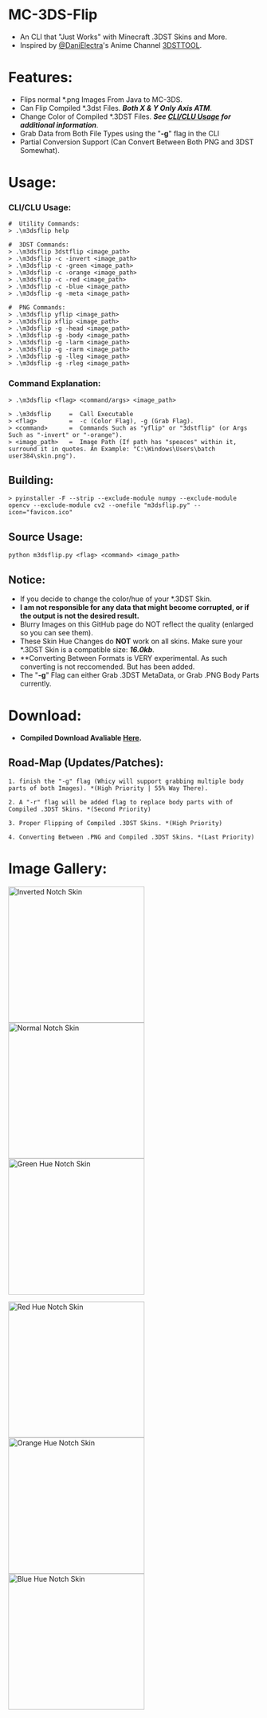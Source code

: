 # MC-3DS-Flip
- An CLI that "Just Works" with Minecraft .3DST Skins and More.
- Inspired by [@DaniElectra](https://github.com/DaniElectra)'s Anime Channel [3DSTTOOL](https://github.com/DaniElectra/3DSTTool).

# Features:
- Flips normal *.png Images From Java to MC-3DS.
- Can Flip Compiled *.3dst Files. ***Both X & Y Only Axis ATM***.
- Change Color of Compiled *.3DST Files. ***See [CLI/CLU Usage](https://github.com/Cracko298/Minecraft-3ds-Image-Flip/#cliclu-usage) for additional information***.
- Grab Data from Both File Types using the "**-g**" flag in the CLI
- Partial Conversion Support (Can Convert Between Both PNG and 3DST Somewhat).

# Usage:
### CLI/CLU Usage:
```
#  Utility Commands:
> .\m3dsflip help

#  3DST Commands:
> .\m3dsflip 3dstflip <image_path>
> .\m3dsflip -c -invert <image_path>
> .\m3dsflip -c -green <image_path>
> .\m3dsflip -c -orange <image_path>
> .\m3dsflip -c -red <image_path>
> .\m3dsflip -c -blue <image_path>
> .\m3dsflip -g -meta <image_path>

#  PNG Commands:
> .\m3dsflip yflip <image_path>
> .\m3dsflip xflip <image_path>
> .\m3dsflip -g -head <image_path>
> .\m3dsflip -g -body <image_path>
> .\m3dsflip -g -larm <image_path>
> .\m3dsflip -g -rarm <image_path>
> .\m3dsflip -g -lleg <image_path>
> .\m3dsflip -g -rleg <image_path>
```
### Command Explanation:
```
> .\m3dsflip <flag> <command/args> <image_path>
```
```
> .\m3dsflip     =  Call Executable
> <flag>         =  -c (Color Flag), -g (Grab Flag).
> <command>      =  Commands Such as "yflip" or "3dstflip" (or Args Such as "-invert" or "-orange").
> <image_path>   =  Image Path (If path has "speaces" within it, surround it in quotes. An Example: "C:\Windows\Users\batch user384\skin.png").
```
## Building:
```
> pyinstaller -F --strip --exclude-module numpy --exclude-module opencv --exclude-module cv2 --onefile "m3dsflip.py" --icon="favicon.ico"
```
## Source Usage:
```
python m3dsflip.py <flag> <command> <image_path>
```
## Notice:
- If you decide to change the color/hue of your *.3DST Skin.
- **I am not responsible for any data that might become corrupted, or if the output is not the desired result.**
- Blurry Images on this GitHub page do NOT reflect the quality (enlarged so you can see them).
- These Skin Hue Changes do **NOT** work on all skins. Make sure your *.3DST Skin is a compatible size: ***16.0kb***.
- **Converting Between Formats is VERY experimental. As such converting is not reccomended. But has been added.
- The "**-g**" Flag can either Grab .3DST MetaData, or Grab .PNG Body Parts currently.


# Download:
- **Compiled Download Avaliable [Here](https://github.com/Cracko298/Minecraft-3ds-Image-Flip/releases/download/v0.4.5/m3dsflip.exe).**

## Road-Map (Updates/Patches):
```
1. finish the "-g" flag (Whicy will support grabbing multiple body parts of both Images). *(High Priority | 55% Way There).

2. A "-r" flag will be added flag to replace body parts with of Compiled .3DST Skins. *(Second Priority)

3. Proper Flipping of Compiled .3DST Skins. *(High Priority)

4. Converting Between .PNG and Compiled .3DST Skins. *(Last Priority)
```

# Image Gallery:
<p>
    <img width="273" height="273" src="https://github.com/Cracko298/Minecraft-3ds-Image-Flip/assets/78656905/3ae3fe61-8fac-4302-8096-9f5dd22d1fc5" alt="Inverted Notch Skin">
    <img width="273" height="273" src="https://github.com/Cracko298/Minecraft-3ds-Image-Flip/assets/78656905/ba035930-8454-4fe8-867f-35a6b0782d9d" alt="Normal Notch Skin">
    <img width="273" height="273" src="https://github.com/Cracko298/Minecraft-3ds-Image-Flip/assets/78656905/d3f24862-d815-4181-88fd-23064dd219d7" alt="Green Hue Notch Skin">
</p>

<p>
    <img width="273" height="273" src="https://github.com/Cracko298/Minecraft-3ds-Image-Flip/assets/78656905/7cbf415d-d17a-4788-9ec5-5c0b3ee40da8" alt="Red Hue Notch Skin">
    <img width="273" height="273" src="https://github.com/Cracko298/Minecraft-3ds-Image-Flip/assets/78656905/c68fd63c-dd4f-4e46-869b-8b5b263b9a99" alt="Orange Hue Notch Skin">
    <img width="273" height="273" src="https://github.com/Cracko298/Minecraft-3ds-Image-Flip/assets/78656905/c6e15678-b661-45a2-9646-65c6694e0a59" alt="Blue Hue Notch Skin"> 
</p>

